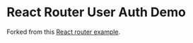 # React Router User Auth Demo

Forked from this [React router example](https://github.com/remix-run/react-router/tree/dev/examples/auth-router-provider).
